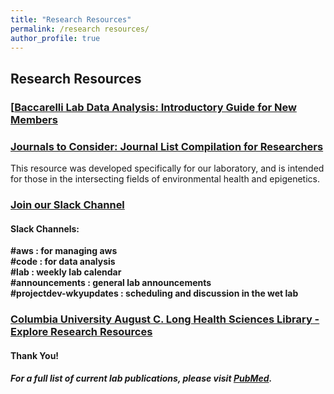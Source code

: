 ```yaml
---
title: "Research Resources"
permalink: /research resources/
author_profile: true
---
```


## Research Resources

### <b>[[Baccarelli Lab Data Analysis: Introductory Guide for New Members](https://s3.amazonaws.com/baccarellilabgithubio/Research+Resources/DataAnalysis_Introductory_Document_ForGitHub.IO.pdf)</b> <br>

### <b>[Journals to Consider: Journal List Compilation for Researchers](https://docs.google.com/spreadsheets/d/1UA_l6uHbN4RS9YIyJHJJPBzYQdQ-FmBYxxZahkbL9tM/edit?usp=sharing)</b> <br>
This resource was developed specifically for our laboratory, and is intended for those in the intersecting fields of environmental health and epigenetics.

### <b>[Join our Slack Channel](https://join.slack.com/t/baccarellilab/signup)</b> <br>
#### <b> Slack Channels: <br>
  #aws : for managing aws <br>
  #code : for data analysis <br>
  #lab : weekly lab calendar <br>
  #announcements : general lab announcements <br>
  #projectdev-wkyupdates : scheduling and discussion in the wet lab <br>


### <b>[Columbia University August C. Long Health Sciences Library - Explore Research Resources](https://library.cumc.columbia.edu/computing-study-tools)</b> <br>

#### Thank You!

##### For a full list of current lab publications, please visit [PubMed](https://www.ncbi.nlm.nih.gov/pubmed/?term=baccarelli+a+%5Bauthor%5D+OR+baccarelli+aa+%5Bauthor%5D+NOT+baccarelli+AM).
